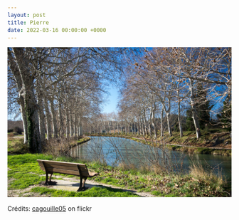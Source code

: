 ```yaml
---
layout: post
title: Pierre
date: 2022-03-16 00:00:00 +0000
---
```


![Pierre](/images/2022-03-16.jpg)

Crédits: [cagouille05](https://www.flickr.com/people/martagon/) on flickr
